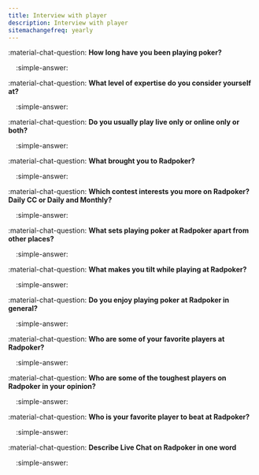 ```yaml
---
title: Interview with player
description: Interview with player 
sitemachangefreq: yearly
---
```


:material-chat-question: **How long have you been playing poker?**

&nbsp;&nbsp;&nbsp;&nbsp;:simple-answer: 

:material-chat-question: **What level of expertise do you consider yourself at?**

&nbsp;&nbsp;&nbsp;&nbsp;:simple-answer: 

:material-chat-question: **Do you usually play live only or online only or both?**

&nbsp;&nbsp;&nbsp;&nbsp;:simple-answer: 

:material-chat-question: **What brought you to Radpoker?**

&nbsp;&nbsp;&nbsp;&nbsp;:simple-answer: 

:material-chat-question: **Which contest interests you more on Radpoker? Daily CC or Daily and Monthly?**

&nbsp;&nbsp;&nbsp;&nbsp;:simple-answer: 

:material-chat-question: **What sets playing poker at Radpoker apart from other places?**

&nbsp;&nbsp;&nbsp;&nbsp;:simple-answer: 

:material-chat-question: **What makes you tilt while playing at Radpoker?**

&nbsp;&nbsp;&nbsp;&nbsp;:simple-answer: 

:material-chat-question: **Do you enjoy playing poker at Radpoker in general?**

&nbsp;&nbsp;&nbsp;&nbsp;:simple-answer: 

:material-chat-question: **Who are some of your favorite players at Radpoker?**

&nbsp;&nbsp;&nbsp;&nbsp;:simple-answer: 

:material-chat-question: **Who are some of the toughest players on Radpoker in your opinion?**

&nbsp;&nbsp;&nbsp;&nbsp;:simple-answer:

:material-chat-question: **Who is your favorite player to beat at Radpoker?**

&nbsp;&nbsp;&nbsp;&nbsp;:simple-answer: 

:material-chat-question: **Describe Live Chat on Radpoker in one word**

&nbsp;&nbsp;&nbsp;&nbsp;:simple-answer: 